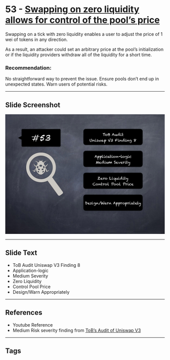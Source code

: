 
# 53 - [Swapping on zero liquidity allows for control of the pool’s price](./Swapping%20on%20zero%20liquidity%20allows%20for%20control%20of%20the%20pool’s%20price.md)

Swapping on a tick with zero liquidity enables a user to adjust the price of 1 wei of tokens in any direction.

As a result, an attacker could set an arbitrary price at the pool’s initialization or if the liquidity providers withdraw all of the liquidity for a short time.

### Recommendation:
No straightforward way to prevent the issue. Ensure pools don’t end up in unexpected states. Warn users of potential risks.
___
## Slide Screenshot
![053.png](../../images/7.%20Audit%20Findings%20101/053.png)
___
## Slide Text
- ToB Audit Uniswap V3 Finding 8
- Application-logic
- Medium Severity
- Zero Liquidity
- Control Pool Price
- Design/Warn Appropriately
___
## References
- Youtube Reference
- Medium Risk severity finding from [ToB’s Audit of Uniswap V3](https://github.com/Uniswap/uniswap-v3-core/blob/main/audits/tob/audit.pdf)
___
## Tags

